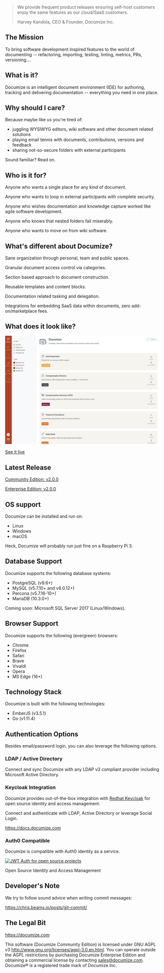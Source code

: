 > We provide frequent product releases ensuring self-host customers enjoy the same features as our cloud/SaaS customers.
>
> Harvey Kandola, CEO & Founder, Documize Inc.

## The Mission

To bring software development inspired features to the world of documenting -- refactoring, importing, testing, linting, metrics, PRs, versioning....

## What is it?

Documize is an intelligent document environment (IDE) for authoring, tracking and delivering documentation -- everything you need in one place.

## Why should I care?

Because maybe like us you're tired of:

* juggling WYSIWYG editors, wiki software and other document related solutions
* playing email tennis with documents, contributions, versions and feedback
* sharing not-so-secure folders with external participants

Sound familiar? Read on.

## Who is it for?

Anyone who wants a single place for any kind of document.

Anyone who wants to loop in external participants with complete security.

Anyone who wishes documentation and knowledge capture worked like agile software development.

Anyone who knows that nested folders fail miserably.

Anyone who wants to move on from wiki software.

## What's different about Documize?

Sane organization through personal, team and public spaces.

Granular document access control via categories.

Section based approach to document construction.

Reusable templates and content blocks.

Documentation related tasking and delegation.

Integrations for embedding SaaS data within documents, zero add-on/marketplace fees.

## What does it look like?

![Documize](screenshot-1.png "Documize")

[See it live](https://docs.documize.com)

## Latest Release

[Community Edition: v2.0.0](https://github.com/documize/community/releases)

[Enterprise Edition: v2.0.0](https://documize.com/downloads)

## OS support

Documize can be installed and run on:

- Linux
- Windows
- macOS

Heck, Documize will probably run just fine on a Raspberry Pi 3.

## Database Support

Documize supports the following database systems:

- PostgreSQL (v9.6+)
- MySQL (v5.7.10+ and v8.0.12+)
- Percona (v5.7.16-10+)
- MariaDB (10.3.0+)

Coming soon: Microsoft SQL Server 2017 (Linux/Windows).

## Browser Support

Documize supports the following (evergreen) browsers:

- Chrome
- Firefox
- Safari
- Brave
- Vivaldi
- Opera
- MS Edge (16+)

## Technology Stack

Documize is built with the following technologies:

- EmberJS (v3.5.1)
- Go (v1.11.4)

## Authentication Options

Besides email/password login, you can also leverage the following options.

### LDAP / Active Directory

Connect and sync Documize with any LDAP v3 compliant provider including Microsoft Active Directory.

### Keycloak Integration

Documize provides out-of-the-box integration with [Redhat Keycloak](http://www.keycloak.org) for open source identity and access management.

Connect and authenticate with LDAP, Active Directory or leverage Social Login.

<https://docs.documize.com>

### Auth0 Compatible

Documize is compatible with Auth0 identity as a service.

[![JWT Auth for open source projects](https://cdn.auth0.com/oss/badges/a0-badge-dark.png)](https://auth0.com/?utm_source=oss&utm_medium=gp&utm_campaign=oss)

Open Source Identity and Access Management

## Developer's Note

We try to follow sound advice when writing commit messages:

https://chris.beams.io/posts/git-commit/

## The Legal Bit

<https://documize.com>

This software (Documize Community Edition) is licensed under GNU AGPL v3 <http://www.gnu.org/licenses/agpl-3.0.en.html>. You can operate outside the AGPL restrictions by purchasing Documize Enterprise Edition and obtaining a commercial license by contacting <sales@documize.com>. Documize® is a registered trade mark of Documize Inc.
